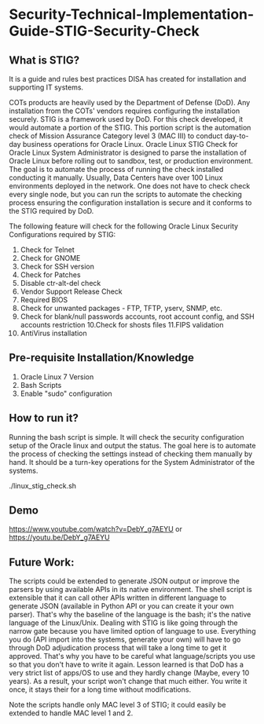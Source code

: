 # Security-Technical-Implementation-Guide-STIG-Security-Check

What is STIG?
------------
It is a guide and rules best practices DISA has created for installation and supporting IT systems.

COTs products are heavily used by the Department of Defense (DoD). Any installation from the COTs' vendors requires configuring the installation securely. STIG is a framework used by DoD. For this check developed, it would automate a portion of the STIG. This portion script is the automation check of Mission Assurance Category level 3 (MAC III) to conduct day-to-day business operations for Oracle Linux. Oracle Linux STIG Check for Oracle Linux System Administrator is designed to parse the installation of Oracle Linux before rolling out to sandbox, test, or production environment. The goal is to automate the process of running the check installed conducting it manually. Usually, Data Centers have over 100 Linux environments deployed in the network. One does not have to check check every single node, but you can run the scripts to automate the checking process ensuring the configuration installation is secure and it conforms to the STIG required by DoD.

The following feature will check for the following Oracle Linux Security Configurations required by STIG:
1. Check for Telnet 
2. Check for GNOME 
3. Check for SSH version
4. Check for Patches
5. Disable ctr-alt-del check
6. Vendor Support Release Check
7. Required BIOS
8. Check for unwanted packages - FTP, TFTP, yserv, SNMP, etc.
9. Check for blank/null passwords accounts, root account config, and SSH accounts restriction
10.Check for shosts files
11.FIPS validation
12. AntiVirus installation

Pre-requisite Installation/Knowledge
------------------------------------
1. Oracle Linux 7 Version
2. Bash Scripts
3. Enable "sudo" configuration

How to run it?
-------------
Running the bash script is simple. It will check the security configuration setup of the Oracle linux and output the status. The goal here is to automate the process of checking the settings instead of checking them manually by hand. It should be a turn-key operations for the System Administrator of the systems.

./linux_stig_check.sh

Demo
----
https://www.youtube.com/watch?v=DebY_g7AEYU
or 
https://youtu.be/DebY_g7AEYU


Future Work:
------------
The scripts could be extended to generate JSON output or improve the parsers by using available APIs in its native environment. The shell script is extensible that it can call other APIs written in different language to generate JSON (available in Python API or you can create it your own parser). That's why the baseline of the language is the bash; it's the native language of the Linux/Unix.  Dealing with STIG is like going through the narrow gate because you have limited option of language to use. Everything you do (API import into the systems, generate your own) will have to go through DoD adjudication process that will take a long time to get it approved. That's why you have to be careful what language/scripts you use so that you don't have to write it again. Lesson learned is that DoD has a very strict list of apps/OS to use and they hardly change (Maybe, every 10 years). As a result, your script won't change that much either. You write it once, it stays their for a long time without modifications.

Note the scripts handle only MAC level 3 of STIG; it could easily be extended to handle MAC level 1 and 2.

